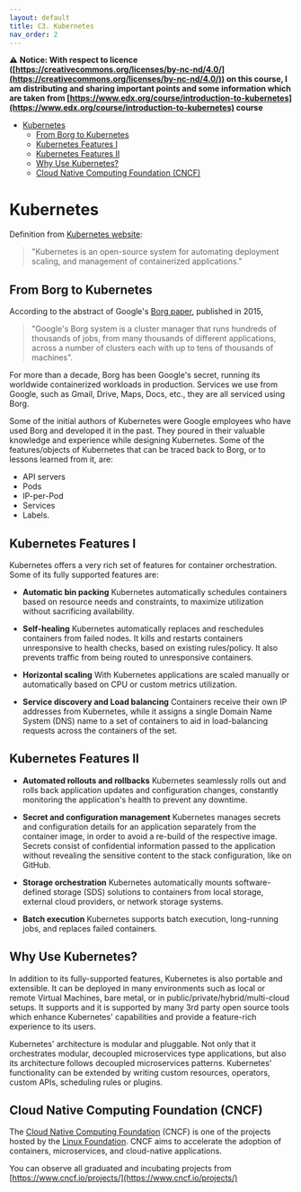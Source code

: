 ```yaml
---
layout: default
title: C3. Kubernetes
nav_order: 2
---
```


⚠️ __Notice: With respect to licence ([https://creativecommons.org/licenses/by-nc-nd/4.0/](https://creativecommons.org/licenses/by-nc-nd/4.0/)) on this course, I am distributing and sharing important points and some information which  are taken from [https://www.edx.org/course/introduction-to-kubernetes](https://www.edx.org/course/introduction-to-kubernetes) course__

- [Kubernetes](#kubernetes)
  - [From Borg to Kubernetes](#from-borg-to-kubernetes)
  - [Kubernetes Features I](#kubernetes-features-i)
  - [Kubernetes Features II](#kubernetes-features-ii)
  - [Why Use Kubernetes?](#why-use-kubernetes)
  - [Cloud Native Computing Foundation (CNCF)](#cloud-native-computing-foundation-cncf)


# Kubernetes 

Definition from [Kubernetes website](https://kubernetes.io/):

> "Kubernetes is an open-source system for automating deployment scaling, and management of containerized applications."


## From Borg to Kubernetes

According to the abstract of Google's [Borg paper](https://research.google.com/pubs/pub43438.html), published in 2015,

> "Google's Borg system is a cluster manager that runs hundreds of thousands of jobs, from many thousands of different applications, across a number of clusters each with up to tens of thousands of machines".

For more than a decade, Borg has been Google's secret, running its worldwide containerized workloads in production. Services we use from Google, such as Gmail, Drive, Maps, Docs, etc., they are all serviced using Borg. 

Some of the initial authors of Kubernetes were Google employees who have used Borg and developed it in the past. They poured in their valuable knowledge and experience while designing Kubernetes. Some of the features/objects of Kubernetes that can be traced back to Borg, or to lessons learned from it, are:

- API servers
- Pods
- IP-per-Pod
- Services
- Labels.

## Kubernetes Features I

Kubernetes offers a very rich set of features for container orchestration. Some of its fully supported features are:

- __Automatic bin packing__
    Kubernetes automatically schedules containers based on resource needs and constraints, to maximize utilization without sacrificing availability.

- __Self-healing__
    Kubernetes automatically replaces and reschedules containers from failed nodes. It kills and restarts containers unresponsive to health checks, based on existing rules/policy. It also prevents traffic from being routed to unresponsive containers.

- __Horizontal scaling__
    With Kubernetes applications are scaled manually or automatically based on CPU or custom metrics utilization.

- __Service discovery and Load balancing__
    Containers receive their own IP addresses from Kubernetes, while it assigns a single Domain Name System (DNS) name to a set of containers to aid in load-balancing requests across the containers of the set.

## Kubernetes Features II

- __Automated rollouts and rollbacks__
    Kubernetes seamlessly rolls out and rolls back application updates and configuration changes, constantly monitoring the application's health to prevent any downtime.

- __Secret and configuration management__
    Kubernetes manages secrets and configuration details for an application separately from the container image, in order to avoid a re-build of the respective image. Secrets consist of confidential information passed to the application without revealing the sensitive content to the stack configuration, like on GitHub.

- __Storage orchestration__
    Kubernetes automatically mounts software-defined storage (SDS) solutions to containers from local storage, external cloud providers, or network storage systems.

- __Batch execution__
    Kubernetes supports batch execution, long-running jobs, and replaces failed containers.


## Why Use Kubernetes?

In addition to its fully-supported features, Kubernetes is also portable and extensible. It can be deployed in many environments such as local or remote Virtual Machines, bare metal, or in public/private/hybrid/multi-cloud setups. It supports and it is supported by many 3rd party open source tools which enhance Kubernetes' capabilities and provide a feature-rich experience to its users.

Kubernetes' architecture is modular and pluggable. Not only that it orchestrates modular, decoupled microservices type applications, but also its architecture follows decoupled microservices patterns. Kubernetes' functionality can be extended by writing custom resources, operators, custom APIs, scheduling rules or plugins.

## Cloud Native Computing Foundation (CNCF)

The [Cloud Native Computing Foundation](https://www.cncf.io/) (CNCF) is one of the projects hosted by the [Linux Foundation](https://www.linuxfoundation.org/). CNCF aims to accelerate the adoption of containers, microservices, and cloud-native applications.

You can observe all graduated and incubating projects from [https://www.cncf.io/projects/](https://www.cncf.io/projects/)